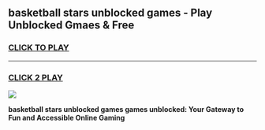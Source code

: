 
## basketball stars unblocked games - Play Unblocked Gmaes & Free
<h3>
<a href="https://news.freeplayer.one?title=basketball_stars_unblocked_games&ref=16F">CLICK TO PLAY</a></h3>
<hr>

<h3>
<a href="https://news.freeplayer.one?title=basketball_stars_unblocked_games&ref=16F">CLICK 2 PLAY</a>
  
</h3>

<a href="https://news.freeplayer.one?title=basketball_stars_unblocked_games&ref=16F/"><img src="https://clearcache.store/games.png"></a>


**basketball stars unblocked games games unblocked: Your Gateway to Fun and Accessible Online Gaming**
